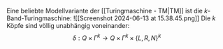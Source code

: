 Eine beliebte Modellvariante der [[Turingmaschine - TM|TM]] ist die $k$-Band-Turingmaschine:
![[Screenshot 2024-06-13 at 15.38.45.png]]
Die $k$ Köpfe sind völlig unabhängig voneinander:
$$\begin{equation*}
\delta: Q \times \Gamma^k \rightarrow Q \times \Gamma^k \times\{L, R, N\}^k
\end{equation*}$$

